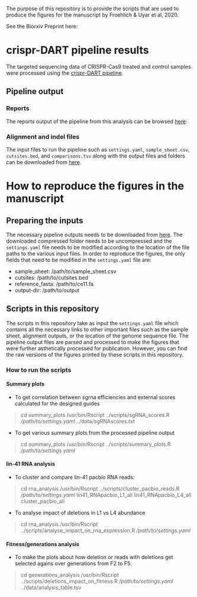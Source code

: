 The purpose of this repository is to provide the scripts that are used to produce the figures 
for the manuscript by Froehlich & Uyar et al, 2020. 

See the Biorxiv Preprint here:

# crispr-DART pipeline results

The targeted sequencing data of CRISPR-Cas9 treated and control samples were processed using the [crispr-DART pipeline](https://github.com/BIMSBbioinfo/crispr_dart). 

## Pipeline output

### Reports
The reports output of the pipeline from this analysis can be browsed [here](https://bimsbstatic.mdc-berlin.de/akalin/buyar/froehlich_uyar_et_al_2020/reports/index.html): 

### Alignment and indel files
The input files to run the pipeline such as `settings.yaml`, `sample_sheet.csv`, `cutsites.bed`, and `comparisons.tsv` along 
with the output files and folders can be downloaded from [here](https://bimsbstatic.mdc-berlin.de/akalin/buyar/froehlich_uyar_et_al_2020/crispr_dart_pipeline_output.tgz).

# How to reproduce the figures in the manuscript

## Preparing the inputs

The necessary pipeline outputs needs to be downloaded from [here](https://bimsbstatic.mdc-berlin.de/akalin/buyar/froehlich_uyar_et_al_2020/crispr_dart_pipeline_output.tgz).
The downloaded compressed folder needs to be uncompressed and the `settings.yaml` file needs to be modified according to the location of the file paths to 
the various input files. In order to reproduce the figures, the only fields that need to be modified in the `settings.yaml` file are:

- sample_sheet: /path/to/sample_sheet.csv
- cutsites: /path/to/cutsites.bed
- reference_fasta: /path/to/ce11.fa
- output-dir: /path/to/output
 
## Scripts in this repository

The scripts in this repository take as input the `settings.yaml` file which contains all the necessary links to other important
files such as the sample sheet, alignment outputs, or the location of the genome sequence file. The pipeline output files are 
parsed and processed to make the figures that were further asthetically processed for publication. However, you can find the 
raw versions of the figures printed by these scripts in this repository. 

### How to run the scripts

#### Summary plots

- To get correlation between sgrna efficiencies and external scores calculated for the designed guides
> cd summary_plots
> /usr/bin/Rscript ../scripts/sgRNA_scores.R */path/to/settings.yaml* ../data/sgRNAscores.txt

- To get various summary plots from the processed pipeline output
> cd summary_plots
> /usr/bin/Rscript ../scripts/summary_plots.R */path/to/settings.yaml* 

#### lin-41 RNA analysis

- To cluster and compare lin-41 pacbio RNA reads:
> cd rna_analysis
> /usr/bin/Rscript ../scripts/cluster_pacbio_reads.R */path/to/settings.yaml* lin41_RNApacbio_L1_all lin41_RNApacbio_L4_all cluster_pacbio_all

- To analyse impact of deletions in L1 vs L4 abundance
> cd rna_analysis
> /usr/bin/Rscript ../scripts/analyse_impact_on_rna_expression.R */path/to/settings.yaml*

#### Fitness/generations analysis

- To make the plots about how deletion or reads with deletions get selected agains over generations from F2 to F5. 
> cd generations_analysis
> /usr/bin/Rscript ../scripts/deletions_impact_on_fitness.R */path/to/settings.yaml*  ../data/analysis_table.tsv


